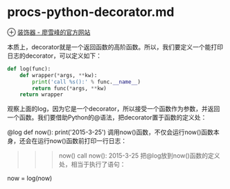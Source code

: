 # procs-python-decorator.md
⊕ [装饰器 - 廖雪峰的官方网站](https://www.liaoxuefeng.com/wiki/0014316089557264a6b348958f449949df42a6d3a2e542c000/0014318435599930270c0381a3b44db991cd6d858064ac0000)

本质上，decorator就是一个返回函数的高阶函数。所以，我们要定义一个能打印日志的decorator，可以定义如下：

```python
def log(func):
    def wrapper(*args, **kw):
        print('call %s():' % func.__name__)
        return func(*args, **kw)
    return wrapper
```

观察上面的log，因为它是一个decorator，所以接受一个函数作为参数，并返回一个函数。我们要借助Python的@语法，把decorator置于函数的定义处：

@log
def now():
    print('2015-3-25')
调用now()函数，不仅会运行now()函数本身，还会在运行now()函数前打印一行日志：

>>> now()
call now():
2015-3-25
把@log放到now()函数的定义处，相当于执行了语句：

now = log(now)

